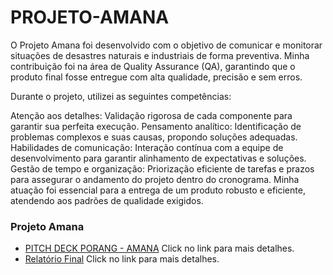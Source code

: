# PROJETO-AMANA

O Projeto Amana foi desenvolvido com o objetivo de comunicar e monitorar situações de desastres naturais e industriais de forma preventiva. 
Minha contribuição foi na área de Quality Assurance (QA), garantindo que o produto final fosse entregue com alta qualidade, precisão e sem erros.

Durante o projeto, utilizei as seguintes competências:

Atenção aos detalhes: Validação rigorosa de cada componente para garantir sua perfeita execução.
Pensamento analítico: Identificação de problemas complexos e suas causas, propondo soluções adequadas.
Habilidades de comunicação: Interação contínua com a equipe de desenvolvimento para garantir alinhamento de expectativas e soluções.
Gestão de tempo e organização: Priorização eficiente de tarefas e prazos para assegurar o andamento do projeto dentro do cronograma.
Minha atuação foi essencial para a entrega de um produto robusto e eficiente, atendendo aos padrões de qualidade exigidos.



### **Projeto Amana**
- [PITCH DECK PORANG - AMANA](https://drive.google.com/file/d/1L5OqACeYIls6YFEkTCDl_ayYuGGVjPdD/view?usp=drive_link) Click no link para mais detalhes.
- [Relatório Final](https://drive.google.com/file/d/1CMe1iicohdAFs1DrrhMsXLsLe4b3pWUk/view?usp=drive_link) Click no link para mais detalhes.
